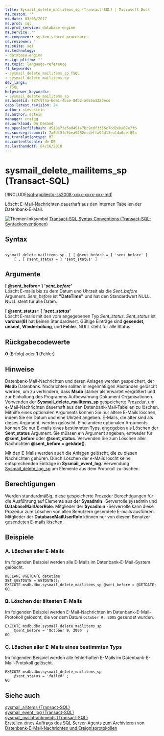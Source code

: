 ```yaml
---
title: Sysmail_delete_mailitems_sp (Transact-SQL) | Microsoft Docs
ms.custom: ''
ms.date: 03/06/2017
ms.prod: sql
ms.prod_service: database-engine
ms.service: ''
ms.component: system-stored-procedures
ms.reviewer: ''
ms.suite: sql
ms.technology:
- database-engine
ms.tgt_pltfrm: ''
ms.topic: language-reference
f1_keywords:
- sysmail_delete_mailitems_sp_TSQL
- sysmail_delete_mailitems_sp
dev_langs:
- TSQL
helpviewer_keywords:
- sysmail_delete_mailitems_sp
ms.assetid: f87c9f4a-bda1-4bce-84b2-a055a3229ecd
caps.latest.revision: 24
author: stevestein
ms.author: sstein
manager: craigg
ms.workload: On Demand
ms.openlocfilehash: d518e72a5ad45147bc9cdf3316c7bd2eba07e7fb
ms.sourcegitcommit: 7a6df3fd5bea9282ecdeffa94d13ea1da6def80a
ms.translationtype: MT
ms.contentlocale: de-DE
ms.lasthandoff: 04/16/2018
---
```

# <a name="sysmaildeletemailitemssp-transact-sql"></a>sysmail_delete_mailitems_sp (Transact-SQL)
[!INCLUDE[tsql-appliesto-ss2008-xxxx-xxxx-xxx-md](../../includes/tsql-appliesto-ss2008-xxxx-xxxx-xxx-md.md)]

  Löscht E-Mail-Nachrichten dauerhaft aus den internen Tabellen der Datenbank-E-Mail.  
  
 ![Themenlinksymbol](../../database-engine/configure-windows/media/topic-link.gif "Topic link icon") [Transact-SQL Syntax Conventions (Transact-SQL-Syntaxkonventionen)](../../t-sql/language-elements/transact-sql-syntax-conventions-transact-sql.md)  
  
## <a name="syntax"></a>Syntax  
  
```  
  
sysmail_delete_mailitems_sp  [ [ @sent_before = ] 'sent_before' ]  
    [ , [ @sent_status = ] 'sent_status' ]  
```  
  
## <a name="arguments"></a>Argumente  
 [ **@sent_before=** ] **'***sent_before***'**  
 Löscht E-mails bis zu dem Datum und Uhrzeit als die *Sent_before* Argument. *Sent_before* ist **"DateTime"** und hat den Standardwert NULL. NULL steht für alle Daten.  
  
 [ **@sent_status=** ] **'***sent_status***'**  
 Löscht E-mails mit den vom angegebenen Typ *Sent_status*. *Sent_status* ist **varchar(8)** hat keinen Standardwert. Gültige Einträge sind **gesendet**, **unsent**, **Wiederholung**, und **Fehler**. NULL steht für alle Status.  
  
## <a name="return-code-values"></a>Rückgabecodewerte  
 **0** (Erfolg) oder **1** (Fehler)  
  
## <a name="remarks"></a>Hinweise  
 Datenbank-Mail-Nachrichten und deren Anlagen werden gespeichert, der **Msdb** Datenbank. Nachrichten sollten in regelmäßigen Abständen gelöscht werden, um zu verhindern, dass **Msdb** stärker als erwartet vergrößert und zur Einhaltung des Programms Aufbewahrung Dokument Organisationen. Verwenden der **Sysmail_delete_mailitems_sp** gespeicherte Prozedur, um e-Mail-Nachrichten dauerhaft aus den Datenbank-Mail-Tabellen zu löschen. Mithilfe eines optionalen Arguments können Sie nur ältere E-Mails löschen, indem Sie ein Datum und eine Uhrzeit angeben. E-Mails, die älter sind als dieses Argument, werden gelöscht. Eine andere optionalen Arguments können Sie nur E-mails eines bestimmten Typs, angegeben als Löschen der **Sent_status** Argument. Sie müssen ein Argument angeben, entweder für **@sent_before** oder **@sent_status**. Verwenden Sie zum Löschen aller Nachrichten  **@sent_before = getdate()**.  
  
 Mit den E-Mails werden auch die Anlagen gelöscht, die zu diesen Nachrichten gehören. Durch Löschen der e-Mails löscht keine entsprechenden Einträge in **Sysmail_event_log**. Verwendung [Sysmail_delete_log_sp](../../relational-databases/system-stored-procedures/sysmail-delete-log-sp-transact-sql.md) um Elemente aus dem Protokoll zu löschen.  
  
## <a name="permissions"></a>Berechtigungen  
 Werden standardmäßig, diese gespeicherte Prozedur Berechtigungen für die Ausführung auf Elemente aus der **Sysadmin** -Serverrolle sysadmin und **DatabaseMailUserRole**. Mitglieder der **Sysadmin** -Serverrolle kann diese Prozedur zum Löschen von allen Benutzern gesendete E-mails ausführen. Mitglieder der **DatabaseMailUserRole** können nur von diesem Benutzer gesendeten E-mails löschen.  
  
## <a name="examples"></a>Beispiele  
  
### <a name="a-deleting-all-e-mails"></a>A. Löschen aller E-Mails  
 Im folgenden Beispiel werden alle E-Mails im Datenbank-E-Mail-System gelöscht.  
  
```  
DECLARE @GETDATE datetime  
SET @GETDATE = GETDATE();  
EXECUTE msdb.dbo.sysmail_delete_mailitems_sp @sent_before = @GETDATE;  
GO  
```  
  
### <a name="b-deleting-the-oldest-e-mails"></a>B. Löschen der ältesten E-Mails  
 Im folgenden Beispiel werden E-Mail-Nachrichten im Datenbank-E-Mail-Protokoll gelöscht, die vor dem Datum `October 9, 2005` gesendet wurden.  
  
```  
EXECUTE msdb.dbo.sysmail_delete_mailitems_sp   
    @sent_before = 'October 9, 2005' ;  
GO  
```  
  
### <a name="c-deleting-all-e-mails-of-a-certain-type"></a>C. Löschen aller E-Mails eines bestimmten Typs  
 Im folgenden Beispiel werden alle fehlerhaften E-Mails im Datenbank-E-Mail-Protokoll gelöscht.  
  
```  
EXECUTE msdb.dbo.sysmail_delete_mailitems_sp   
    @sent_status = 'failed' ;  
GO  
```  
  
## <a name="see-also"></a>Siehe auch  
 [sysmail_allitems &#40;Transact-SQL&#41;](../../relational-databases/system-catalog-views/sysmail-allitems-transact-sql.md)   
 [sysmail_event_log &#40;Transact-SQL&#41;](../../relational-databases/system-catalog-views/sysmail-event-log-transact-sql.md)   
 [sysmail_mailattachments &#40;Transact-SQL&#41;](../../relational-databases/system-catalog-views/sysmail-mailattachments-transact-sql.md)   
 [Erstellen eines Auftrags des SQL Server-Agents zum Archivieren von Datenbank-E-Mail-Nachrichten und Ereignisprotokollen](../../relational-databases/database-mail/create-a-sql-server-agent-job-to-archive-database-mail-messages-and-event-logs.md)  
  
  
